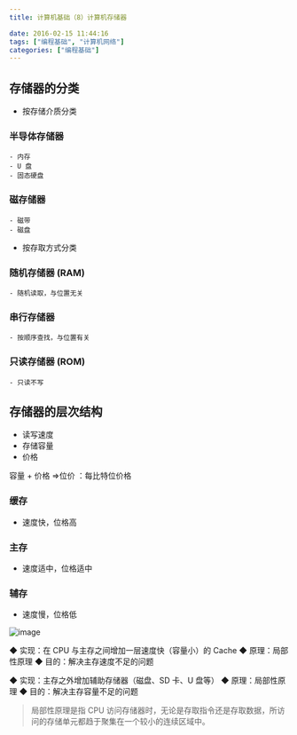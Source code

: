 ```yaml
---
title: 计算机基础（8）计算机存储器

date: 2016-02-15 11:44:16
tags: ["编程基础", "计算机网络"]
categories: ["编程基础"]
---
```


## 存储器的分类

* 按存储介质分类

### 半导体存储器

    - 内存
    - U 盘
    - 固态硬盘

### 磁存储器

    - 磁带
    - 磁盘

* 按存取方式分类

### 随机存储器 (RAM)

    - 随机读取，与位置无关

### 串行存储器

    - 按顺序查找，与位置有关

### 只读存储器 (ROM)

    - 只读不写

## 存储器的层次结构

* 读写速度
* 存储容量
* 价格

容量 + 价格 =>位价 ：每比特位价格

### 缓存

* 速度快，位格高

### 主存

* 速度适中，位格适中

### 辅存

* 速度慢，位格低

![image](https://tvax1.sinaimg.cn/large/a616b9a4gy1ghlj1sitb5j20v808rtay.jpg)

◆ 实现：在 CPU 与主存之间增加一层速度快（容量小）的 Cache
◆ 原理：局部性原理
◆ 目的：解决主存速度不足的问题

◆ 实现：主存之外增加辅助存储器（磁盘、SD 卡、U 盘等）
◆ 原理：局部性原理
◆ 目的：解决主存容量不足的问题
> 局部性原理是指 CPU 访问存储器时，无论是存取指令还是存取数据，所访问的存储单元都趋于聚集在一个较小的连续区域中。

